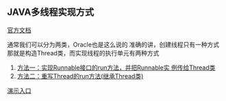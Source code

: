 ## JAVA多线程实现方式

[官方文档](https://docs.oracle.com/javase/8/docs/api/java/lang/Thread.html) 

通常我们可以分为两类，Oracle也是这么说的
准确的讲，创建线程只有一种方式那就是构造Thread类，而实现线程的执行单元有两种方式

1. [方法一：实现Runnable接口的run方法，并把Runnable实 例传给Thread类](./src/test/java/com/soft/thread/ThreadRunnable.java)
2. [方法二：重写Thread的run方法(继承Thread类)](./src/test/java/com/soft/thread/ThreadExtends.java)

[演示入口](./src/test/java/com/soft/thread/ThreadTest.java)
